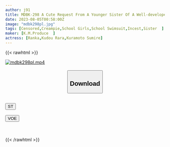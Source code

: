 ```yaml
---
author: j91
title: MDBK-298 A Cute Request From A Younger Sister Of A Well-developed School Girl. I Put On A School Swimsuit Under That Condition And Cummed It Out With SEX
date: 2023-08-05T00:58:00Z
image: "mdbk298pl.jpg"
tags: [Censored,Creampie,School Girls,School Swimsuit,Incest,Sister	 ]
maker: [K.M.Produce  ]
actress: [Ranka,Kudou Rara,Kuramoto Sumire]
---
```



{{< rawhtml >}}

<div class="video" data-videoid="j4ygQajwlRHzZq0">
    <a href="javascript:;">
        <img src="https://my.j91.asia/posts/mdbk298pl/mdbk298pl.jpg" width="WIDTH" height="HEIGHT" alt="mdbk298pl.mp4" loading="lazy">
    </a>
</div>

<script type="text/javascript" src="https://j91.asia/asset/on-demand-st.js"></script>

<br>
  <link rel="stylesheet" href="https://j91.asia/asset/bs5.css">
  
  <center>
  <button class="btn btn-primary" type="button" data-bs-toggle="collapse" data-bs-target=".multi-collapse" aria-expanded="false" aria-controls="multiCollapseExample1 multiCollapseExample2"><h2>Download</h2></button></center>
</p>
<div class="row">
  <div class="col">
    <div class="collapse multi-collapse" id="multiCollapseExample1">
      <div class="card card-body">
	      	      <br>
<div class="buttons">  
<a href="https://streamtape.to/v/j4ygQajwlRHzZq0"><button class="btn-hover color-3"><i class="fa fa-download"></i> ST</button></a></div>
    </div>
  </div>
</div>
  <div class="col">
    <div class="collapse multi-collapse" id="multiCollapseExample2">
      <div class="card card-body">
	      <br>
<div class="buttons">
    <a href="https://voe.sx/k5lfvab5vdlm"><button class="btn-hover color-9"><i class="fa fa-download"></i> VOE</button></a></div>
<br><br>
      </div>
    </div>
  </div>
</div>

{{< /rawhtml >}}